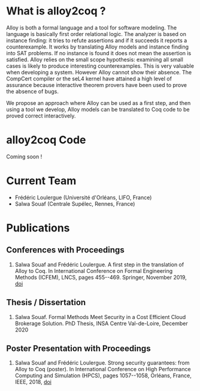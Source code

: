 # What is alloy2coq ?

Alloy is both a formal language and a tool for software modeling. The
language is basically first order relational logic. The analyzer is
based on instance finding: it tries to refute assertions and if it
succeeds it reports a counterexample. It works by translating Alloy
models and instance finding into SAT problems. If no instance is found
it does not mean the assertion is satisfied. Alloy relies on the small
scope hypothesis: examining all small cases is likely to produce
interesting counterexamples. This is very valuable when developing a
system. However Alloy cannot show their absence. The CompCert compiler
or the seL4 kernel have attained a high level of assurance because
interactive theorem provers have been used to prove the absence of
bugs.

We propose an approach where Alloy can be used as a first step, and
then using a tool we develop, Alloy models can be translated to Coq
code to be proved correct interactively.

# alloy2coq Code

Coming soon !
   
# Current Team

- Frédéric Loulergue (Université d'Orléans, LIFO, France)
- Salwa Souaf (Centrale Supélec, Rennes, France)

# Publications

## Conferences with Proceedings

1. Salwa Souaf and Frédéric Loulergue. A first step in the translation of Alloy to Coq. In International Conference on Formal Engineering Methods (ICFEM), LNCS, pages 455--469. Springer, November 2019, [doi](http://dx.doi.org/10.1007/978-3-030-32409-4_28)

## Thesis / Dissertation

1. Salwa Souaf. Formal Methods Meet Security in a Cost Efficient Cloud Brokerage Solution. PhD Thesis, INSA Centre Val-de-Loire, December 2020

## Poster Presentation with Proceedings

1. Salwa Souaf and Frédéric Loulergue. Strong security guarantees: from Alloy to Coq (poster). In International Conference on High Performance Computing and Simulation (HPCS), pages 1057--1058, Orléans, France, IEEE, 2018, [doi](http://dx.doi.org/10.1109/HPCS.2018.00167)



